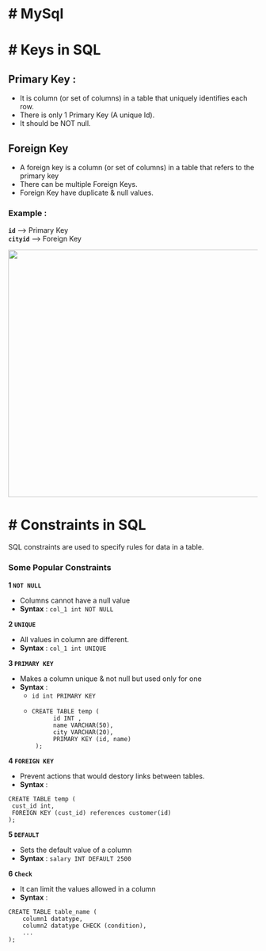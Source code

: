 # # MySql

# # Keys in SQL

## Primary Key :

- It is column (or set of columns) in a table that uniquely identifies each row.
- There is only 1 Primary Key (A unique Id).
- It should be NOT null.

## Foreign Key

- A foreign key is a column (or set of columns) in a table that refers to the primary key
- There can be multiple Foreign Keys.
- Foreign Key have duplicate & null values.  

### Example :
 
**`id`** --> Primary Key   
**`cityid`** --> Foreign Key

<img src="https://github.com/user-attachments/assets/b245b2ae-58c5-4e2e-9ab7-627c6b2a4092" width="600" height="500">

# # Constraints in SQL

SQL constraints are used to specify rules for data in a table.

### Some Popular Constraints

**1 `NOT NULL`**
- Columns cannot have a null value
- **Syntax** : `col_1 int NOT NULL`

**2 `UNIQUE`**

- All values in column are different.
- **Syntax** : `col_1 int UNIQUE`

**3 `PRIMARY KEY`**

- Makes a column unique & not null but used only for one
- **Syntax** :
  - `id int PRIMARY KEY`
  - ```
    CREATE TABLE temp (
          id INT ,
          name VARCHAR(50),
          city VARCHAR(20),
          PRIMARY KEY (id, name)
     );
    ```
    
**4 `FOREIGN KEY`**

- Prevent actions that would destory links between tables.
- **Syntax** :
```
CREATE TABLE temp (
 cust_id int,
 FOREIGN KEY (cust_id) references customer(id)
);
```

**5 `DEFAULT`**

- Sets the default value of a column
- **Syntax** : `salary INT DEFAULT 2500`


**6 `Check`**

- It can limit the values allowed in a column
- **Syntax** : 
```
CREATE TABLE table_name (
    column1 datatype,
    column2 datatype CHECK (condition),
    ...
);
```






































